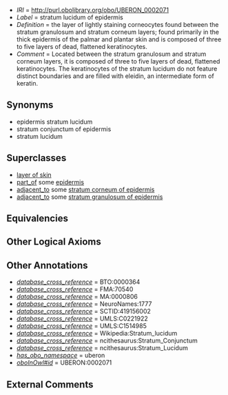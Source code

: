  * *IRI* = http://purl.obolibrary.org/obo/UBERON_0002071
 * *Label* = stratum lucidum of epidermis
 * *Definition* = the layer of lightly staining corneocytes found between the stratum granulosum and stratum corneum layers; found primarily in the thick epidermis of the palmar and plantar skin and is composed of three to five layers of dead, flattened keratinocytes.
 * *Comment* = Located between the stratum granulosum and stratum corneum layers, it is composed of three to five layers of dead, flattened keratinocytes. The keratinocytes of the stratum lucidum do not feature distinct boundaries and are filled with eleidin, an intermediate form of keratin.

## Synonyms

 * epidermis stratum lucidum
 * stratum conjunctum of epidermis
 * stratum lucidum

## Superclasses

 * [layer of skin](../../UBERON/54/UBERON_0013754.md)
 * [part_of](../../BFO/50/BFO_0000050.md) some [epidermis](../../UBERON/03/UBERON_0001003.md)
 * [adjacent_to](../../RO/20/RO_0002220.md) some [stratum corneum of epidermis](../../UBERON/27/UBERON_0002027.md)
 * [adjacent_to](../../RO/20/RO_0002220.md) some [stratum granulosum of epidermis](../../UBERON/69/UBERON_0002069.md)

## Equivalencies


## Other Logical Axioms


## Other Annotations

 * *[database_cross_reference](../../ef/oboInOwl#hasDbXref.md)* = BTO:0000364
 * *[database_cross_reference](../../ef/oboInOwl#hasDbXref.md)* = FMA:70540
 * *[database_cross_reference](../../ef/oboInOwl#hasDbXref.md)* = MA:0000806
 * *[database_cross_reference](../../ef/oboInOwl#hasDbXref.md)* = NeuroNames:1777
 * *[database_cross_reference](../../ef/oboInOwl#hasDbXref.md)* = SCTID:419156002
 * *[database_cross_reference](../../ef/oboInOwl#hasDbXref.md)* = UMLS:C0221922
 * *[database_cross_reference](../../ef/oboInOwl#hasDbXref.md)* = UMLS:C1514985
 * *[database_cross_reference](../../ef/oboInOwl#hasDbXref.md)* = Wikipedia:Stratum_lucidum
 * *[database_cross_reference](../../ef/oboInOwl#hasDbXref.md)* = ncithesaurus:Stratum_Conjunctum
 * *[database_cross_reference](../../ef/oboInOwl#hasDbXref.md)* = ncithesaurus:Stratum_Lucidum
 * *[has_obo_namespace](../../ce/oboInOwl#hasOBONamespace.md)* = uberon
 * *[oboInOwl#id](../../id/oboInOwl#id.md)* = UBERON:0002071

## External Comments

